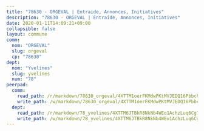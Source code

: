 ```yaml
---
title: "78630 - ORGEVAL | Entraide, Annonces, Initiatives"
description: "78630 - ORGEVAL | Entraide, Annonces, Initiatives"
date: 2020-01-11T14:09:21+09:00
collapsible: false
layout: commune
comm:
  nom: "ORGEVAL"
  slug: orgeval
  cp: "78630"
dept:
  nom: "Yvelines"
  slug: yvelines
  num: "78"
peerpad:
  comm:
    read_path: /r/markdown/78630_orgeval/4XTTM1oerFKMdwPKtMVJEDQ16PbbchJFfw2Bz35FyoEAVSMts
    write_path: /w/markdown/78630_orgeval/4XTTM1oerFKMdwPKtMVJEDQ16PbbchJFfw2Bz35FyoEAVSMts-K3TgUeG857x9m5ixD1STwtwfWK4ZFPEqeqLxjnQ9fi1aFrFN3QNebg8SG81zQxLm8mhPvBdxL4eZzTGbeczBg9FRoy4MYYUcZgcm81DqxYc4kyh7GuqjcigjtEyEbj2HxpFE5NpF
  dept:
    read_path: /r/markdown/78_yvelines/4XTTM6JTBkR8NkNb4WEo1AchzLuq6Cg73ydg7w9pErcQZA13p
    write_path: /w/markdown/78_yvelines/4XTTM6JTBkR8NkNb4WEo1AchzLuq6Cg73ydg7w9pErcQZA13p-K3TgUBFRQCPZwoWqJkunXeSjdgbtU3xzUSsui8DBc3rCTw6mbo4gNvfQRdE99JD3AnVW7fzseq687LKfGWCfAPajih5ByiZ3SpFz1r449oWaDnM5BHKZTbYtf6pEhRvzWbcazhrS
---
```


